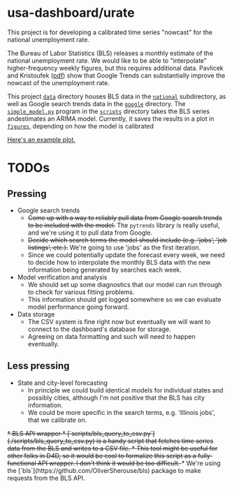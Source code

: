 # usa-dashboard/urate

This project is for developing a calibrated time series "nowcast" for the
national unemployment rate.

The Bureau of Labor Statistics (BLS) releases a monthly estimate of the national
unemployment rate. We would like to be able to "interpolate" higher-frequency
weekly figures, but this requires additional data.  Pavlicek and Kristoufek
([pdf](https://arxiv.org/pdf/1408.6639.pdf)) show that Google Trends can
substantially improve the nowcast of the unemployment rate.

This project [`data`](./data/) directory houses BLS data in the [`national`](
./data/national) subdirectory, as well as Google search trends data in the 
[`google`](./data/google) directory.  The [`simple_model.py`](
./scripts/simple_model.py) program in the [`scripts`](./scripts/) directory 
takes the BLS series andestimates an ARIMA model. Currently, it saves the 
results in a plot in [`figures`](./figures/), depending on how the model is 
calibrated

[Here's an example plot.](./figures/ur-arima\(4,1,0\).svg)

# TODOs

## Pressing 

* Google search trends
    * ~~Come up with a way to reliably pull data from Google search trends 
    to be included with the model.~~ The `pytrends` library is really 
    useful, and we're using it to pull data from Google.
    * ~~Decide which search terms the model should include (e.g. 'jobs', 'job
      listings', etc.).~~ We're going to use 'jobs' as the first iteration.
    * Since we could potentially update the forecast every week, we need to
      decide how to interpolate the monthly BLS data with the new information
being generated by searches each week.
* Model verification and analysis
    * We should set up some diagnostics that our model can run through to check
      for various fitting problems.
    * This information should get logged somewhere so we can evaluate model
      performance going forward.
* Data storage
    * The CSV system is fine right now but eventually we will want to connect to
      the dashboard's database for storage.
    * Agreeing on data formatting and such will need to happen eventually.

## Less pressing

* State and city-level forecasting
    * In principle we could build identical models for individual states and
      possibly cities, although I'm not positive that the BLS has city
information.
    * We could be more specific in the search terms, e.g. 'Illinois jobs', that
      we calibrate on.
<s>
* BLS API wrapper
    * [`scripts/bls_query_to_csv.py`](./scripts/bls_query_to_csv.py) is a handy
      script that fetches time series data from the BLS and writes to a CSV file. 
    * This tool might be useful for other folks in D4D, so it would be cool to
      formalize this script as a fully-functional API wrapper. I don't think it
would be too difficult.
</s>
* We're using the [`bls`](https://github.com/OliverSherouse/bls) package to 
make requests from the BLS API.